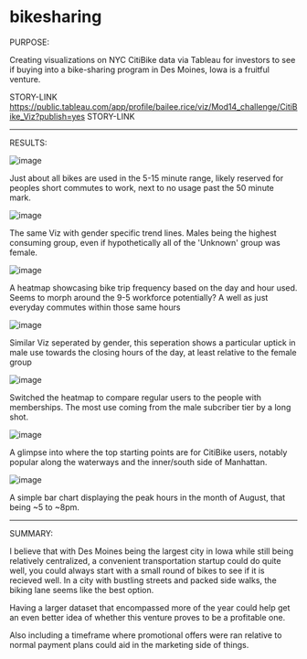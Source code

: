 # bikesharing
PURPOSE:

Creating visualizations on NYC CitiBike data via Tableau for investors to see if buying into a bike-sharing program in Des Moines, Iowa is a fruitful venture.

STORY-LINK https://public.tableau.com/app/profile/bailee.rice/viz/Mod14_challenge/CitiBike_Viz?publish=yes STORY-LINK

---

RESULTS:

![image](https://user-images.githubusercontent.com/105184244/192940599-1fcb9d88-75e1-4361-868c-049960d9421b.png)

Just about all bikes are used in the 5-15 minute range, likely reserved for peoples short commutes to work, next to no usage past the 50 minute mark.

![image](https://user-images.githubusercontent.com/105184244/192940849-8fed5be3-4fee-496e-9a4f-2df7afc9275b.png)

The same Viz with gender specific trend lines. Males being the highest consuming group, even if hypothetically all of the 'Unknown' group was female.

![image](https://user-images.githubusercontent.com/105184244/192949545-b8301ee8-0d87-4954-8859-0b836c71ae13.png)

A heatmap showcasing bike trip frequency based on the day and hour used. Seems to morph around the 9-5 workforce potentially? A well as just everyday commutes within those same hours

![image](https://user-images.githubusercontent.com/105184244/192957312-9b43adc2-5753-4afe-b2e7-754bc4d51b24.png)

Similar Viz seperated by gender, this seperation shows a particular uptick in male use towards the closing hours of the day, at least relative to the female group

![image](https://user-images.githubusercontent.com/105184244/192957974-380c89fd-c8a4-451b-834d-4f0f4390238f.png)

Switched the heatmap to compare regular users to the people with memberships. The most use coming from the male subcriber tier by a long shot.

![image](https://user-images.githubusercontent.com/105184244/192993067-23ae864c-5d07-4781-9187-862516682817.png)

A glimpse into where the top starting points are for CitiBike users, notably popular along the waterways and the inner/south side of Manhattan.

![image](https://user-images.githubusercontent.com/105184244/192994476-c5e63b40-ffe9-4e15-8f87-fe7c213efaf4.png)

A simple bar chart displaying the peak hours in the month of August, that being ~5 to ~8pm.

---

SUMMARY:

I believe that with Des Moines being the largest city in Iowa while still being relatively centralized, a convenient transportation startup could do quite well, you could always start with a small round of bikes to see if it is recieved well. In a city with bustling streets and packed side walks, the biking lane seems like the best option.

Having a larger dataset that encompassed more of the year could help get an even better idea of whether this venture proves to be a profitable one.

Also including a timeframe where promotional offers were ran relative to normal payment plans could aid in the marketing side of things.
